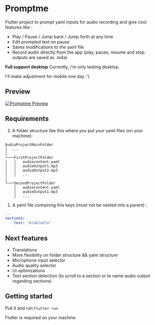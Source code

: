 # Promptme

Flutter project to prompt yaml inputs for audio recording and give cool features like :
- Play / Pause / Jump back / Jump forth at any time
- Edit prompted text on pause
- Saves modifications to the yaml file
- Record audio directly from the app (play, pause, resume and stop. outputs are saved as .m4a)

**Full support desktop** Currently, i'm only testing desktop.

I'll make adjustment for mobile one day :')

## Preview

[![Promptme Preview](https://img.youtube.com/vi/xGIVkOLX4gU/default.jpg)](https://www.youtube.com/watch?v=xGIVkOLX4gU 'Watch demo here :)')

## Requirements

1. A folder structure like this where you put your yaml files (on your machine):

```
AudioProjectMainFolder
│  ...
│
└───FirstProjectFolder
│   │   audiocontent.yaml
│   │   audioOutput1.mp3
│   │   audioOutput2.mp3
│   │   ...
│   
└───SecondProjectFolder
    │   audiocontent.yaml
    │   audioOutput1.mp3
    │   ...
```


1. A yaml file containing this keys (must not be nested into a parent) :

```yaml
---
sections:
    text: "blablabla"

```

## Next features
- Translations
- More flexibility on folder structure && yaml structure
- Microphone input selector
- Audio quality selector
- UI optimizations
- Text section detection (to scroll to a section or to name audio output regarding sections)

## Getting started

Pull it and run `Flutter run`

Flutter is required on your machine
